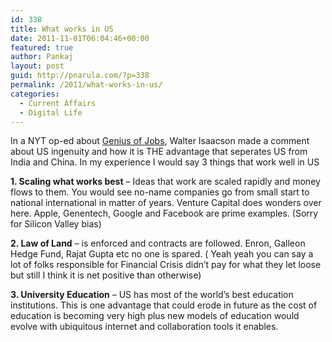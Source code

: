 ```yaml
---
id: 338
title: What works in US
date: 2011-11-01T06:04:46+00:00
featured: true
author: Pankaj
layout: post
guid: http://pnarula.com/?p=338
permalink: /2011/what-works-in-us/
categories:
  - Current Affairs
  - Digital Life
---
```

In a NYT op-ed about <a href="http://www.nytimes.com/2011/10/30/opinion/sunday/steve-jobss-genius.html?_r=1" onclick="_gaq.push(['_trackEvent', 'outbound-article', 'http://www.nytimes.com/2011/10/30/opinion/sunday/steve-jobss-genius.html?_r=1', 'Genius of Jobs']);" >Genius of Jobs</a>, Walter Isaacson made a comment about US ingenuity and how it is THE advantage that seperates US from India and China. In my experience I would say 3 things that work well in US

**1. Scaling what works best** &#8211; Ideas that work are scaled rapidly and money flows to them. You would see no-name companies go from small start to national international in matter of years. Venture Capital does wonders over here. Apple, Genentech, Google and Facebook are prime examples. (Sorry for Silicon Valley bias)

**2. Law of Land** &#8211; is enforced and contracts are followed. Enron, Galleon Hedge Fund, Rajat Gupta etc no one is spared. ( Yeah yeah you can say a lot of folks responsible for Financial Crisis didn&#8217;t pay for what they let loose but still I think it is net positive than otherwise)

**3. University Education** &#8211; US has most of the world&#8217;s best education institutions. This is one advantage that could erode in future as the cost of education is becoming very high plus new models of education would evolve with ubiquitous internet and collaboration tools it enables.